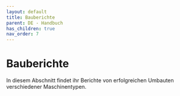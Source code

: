 ```yaml
---
layout: default
title: Bauberichte
parent: DE - Handbuch
has_children: true
nav_order: 7
---
```


# Bauberichte

In diesem Abschnitt findet ihr Berichte von erfolgreichen Umbauten verschiedener Maschinentypen. 
